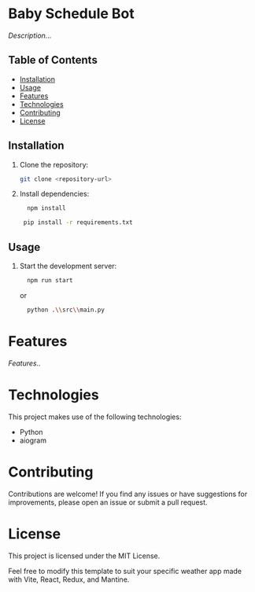 # Baby Schedule Bot

_Description..._

## Table of Contents

- [Installation](#installation)
- [Usage](#usage)
- [Features](#features)
- [Technologies](#technologies)
- [Contributing](#contributing)
- [License](#license)

## Installation

1. Clone the repository:

   ```bash
   git clone <repository-url>
   ```

2. Install dependencies:

   ```bash
     npm install
   ```

   ```bash
    pip install -r requirements.txt
   ```

## Usage

1. Start the development server:

   ```bash
     npm run start
   ```

   or

   ```bash
     python .\\src\\main.py
   ```

# Features

_Features.._

# Technologies

This project makes use of the following technologies:

- Python
- aiogram

# Contributing

Contributions are welcome! If you find any issues or have suggestions for improvements, please open an issue or submit a pull request.

# License

This project is licensed under the MIT License.

Feel free to modify this template to suit your specific weather app made with Vite, React, Redux, and Mantine.
